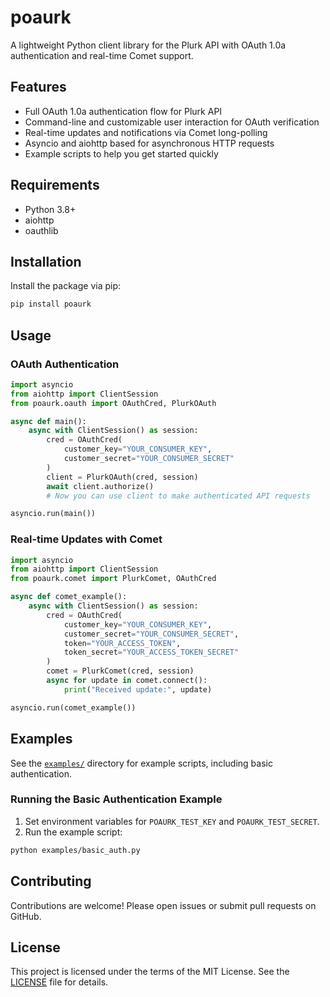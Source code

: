 # poaurk

A lightweight Python client library for the Plurk API with OAuth 1.0a authentication and real-time Comet support.

## Features

- Full OAuth 1.0a authentication flow for Plurk API
- Command-line and customizable user interaction for OAuth verification
- Real-time updates and notifications via Comet long-polling
- Asyncio and aiohttp based for asynchronous HTTP requests
- Example scripts to help you get started quickly

## Requirements

- Python 3.8+
- aiohttp
- oauthlib

## Installation

Install the package via pip:

```bash
pip install poaurk
```

## Usage

### OAuth Authentication

```python
import asyncio
from aiohttp import ClientSession
from poaurk.oauth import OAuthCred, PlurkOAuth

async def main():
    async with ClientSession() as session:
        cred = OAuthCred(
            customer_key="YOUR_CONSUMER_KEY",
            customer_secret="YOUR_CONSUMER_SECRET"
        )
        client = PlurkOAuth(cred, session)
        await client.authorize()
        # Now you can use client to make authenticated API requests

asyncio.run(main())
```

### Real-time Updates with Comet

```python
import asyncio
from aiohttp import ClientSession
from poaurk.comet import PlurkComet, OAuthCred

async def comet_example():
    async with ClientSession() as session:
        cred = OAuthCred(
            customer_key="YOUR_CONSUMER_KEY",
            customer_secret="YOUR_CONSUMER_SECRET",
            token="YOUR_ACCESS_TOKEN",
            token_secret="YOUR_ACCESS_TOKEN_SECRET"
        )
        comet = PlurkComet(cred, session)
        async for update in comet.connect():
            print("Received update:", update)

asyncio.run(comet_example())
```

## Examples

See the [`examples/`](examples/) directory for example scripts, including basic authentication.

### Running the Basic Authentication Example

1. Set environment variables for `POAURK_TEST_KEY` and `POAURK_TEST_SECRET`.
2. Run the example script:

```bash
python examples/basic_auth.py
```

## Contributing

Contributions are welcome! Please open issues or submit pull requests on GitHub.

## License

This project is licensed under the terms of the MIT License. See the [LICENSE](LICENSE) file for details.

